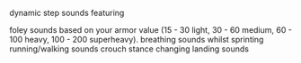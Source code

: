 dynamic step sounds featuring

foley sounds based on your armor value (15 - 30 light, 30 - 60 medium, 60 - 100 heavy, 100 - 200 superheavy).
breathing sounds whilst sprinting
running/walking sounds
crouch stance changing
landing sounds
